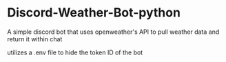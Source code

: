 # Discord-Weather-Bot-python

A simple discord bot that uses openweather's API to pull weather data and return it within chat

utilizes a .env file to hide the token ID of the bot 
